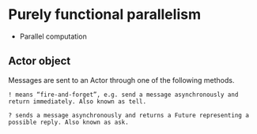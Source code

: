 Purely functional parallelism 
=======================
- Parallel computation

## Actor object

Messages are sent to an Actor through one of the following methods.
```
! means “fire-and-forget”, e.g. send a message asynchronously and return immediately. Also known as tell.

? sends a message asynchronously and returns a Future representing a possible reply. Also known as ask.
```